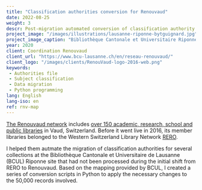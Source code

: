```yaml
---
title: "Classification authorities conversion for Renouvaud"
date: 2022-08-25
weight: 3
descr: Post-migration automated conversion of classification authority records for a library in Western Switzerland.
project_image: "/images/illustrations/lausanne-riponne-bytguignard.jpg"
project_image_caption: "Bibliothèque Cantonale et Universitaire Riponne, Palais de Rumine, Lausanne"
year: 2020
client: Coordination Renouvaud
client_url: "https://www.bcu-lausanne.ch/en/reseau-renouvaud/"
client_logo: "/images/clients/RenouVaud-logo-2016-web.png"
keywords: 
 - Authorities file
 - Subject classification
 - Data migration
 - Python programming
lang: English
lang-iso: en
ref: rnv-map
---
```


[The Renouvaud network](https://www.bcu-lausanne.ch/en/reseau-renouvaud/) includes 
[over 150 academic, research, school and public libraries](https://map.renouvaud.ch/) in Vaud, Switzerland. 
Before it went live in 2016, its member libraries belonged to the Western Switzerland Library Network
[RERO](https://www.rero.ch).

I helped them autmate the migration of classification authorities for several collections at the
Bibliothèque Cantonale et Universitaire de Lausanne (BCUL) Riponne site that had not been processed during the initial
shift from RERO to Renouvaud. Based on the mapping provided by BCUL, I created a series of conversion scripts in
Python to apply the necessary changes to the 50,000 records involved.